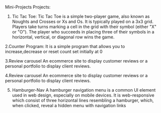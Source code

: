 Mini-Projects
Projects:
1. Tic Tac Toe:
   Tic Tac Toe is a simple two-player game, also known as Noughts and Crosses or Xs 
   and Os.
   It is typically played on a 3x3 grid. Players take turns marking a cell in the 
   grid with their symbol (either "X" or "O").
   The player who succeeds in placing three of their symbols in a horizontal, 
   vertical, or diagonal row wins the game.

2.Counter Program:
  It is a simple program that allows you to increase,decrease or reset count set 
  initially at 0


3.Review carousel
  An ecommerce site to display customer reviews or a personal portfolio to display 
  client reviews.

4.Review carousel
  An ecommerce site to display customer reviews or a personal portfolio to display 
  client reviews.

5. Hamburger-Nav
   A hamburger navigation menu is a common UI element used in web design, especially on mobile devices.
   It is web-responsive which consist of  three horizontal lines resembling a hamburger, which,
    when clicked, reveal a hidden menu with navigation links


